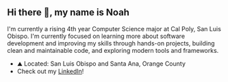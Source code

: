 ## Hi there 👋, my name is Noah

I'm currently a rising 4th year Computer Science major at Cal Poly, San Luis Obispo. I'm currently focused on learning more about software development and improving my skills through hands-on projects, building clean and maintainable code, and exploring modern tools and frameworks.

- ⛰️ Located: San Luis Obispo and Santa Ana, Orange County
- Check out my [LinkedIn](www.linkedin.com/in/noah-scott-880200257)!

<!--
**noahscott23/noahscott23** is a ✨ _special_ ✨ repository because its `README.md` (this file) appears on your GitHub profile.

Here are some ideas to get you started:

- 🔭 I’m currently working on ...
- 🌱 I’m currently learning ...
- 👯 I’m looking to collaborate on ...
- 🤔 I’m looking for help with ...
- 💬 Ask me about ...
- 📫 How to reach me: ...
- 😄 Pronouns: ...
- ⚡ Fun fact: ...
-->
